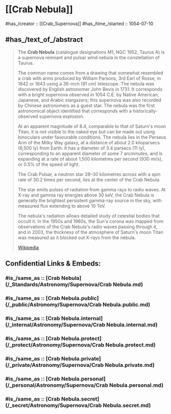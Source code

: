 ﻿---
aliases:
- "Crab Nebula"
- "NGC 1952"
- "Taurus A"
- M1
---

# [[Crab Nebula]] 

#has_/creator :: [[Crab_Supernova]] 
#has_/time_/started :: 1054-07-10 

## #has_/text_of_/abstract 

> The **Crab Nebula** (catalogue designations M1, NGC 1952, Taurus A) is a supernova remnant 
> and pulsar wind nebula in the constellation of Taurus. 
> 
> The common name comes from a drawing that somewhat resembled a crab with arms 
> produced by William Parsons, 3rd Earl of Rosse, in 1842 or 1843 using a 36-inch (91 cm) telescope. 
> The nebula was discovered by English astronomer John Bevis in 1731. 
> It corresponds with a bright supernova observed in 1054 C.E. by Native American, Japanese, 
> and Arabic stargazers; this supernova was also recorded by Chinese astronomers as a guest star. 
> The nebula was the first astronomical object identified that corresponds with a historically-observed supernova explosion.
>
> At an apparent magnitude of 8.4, comparable to that of Saturn's moon Titan, 
> it is not visible to the naked eye but can be made out using binoculars under favourable conditions. 
> The nebula lies in the Perseus Arm of the Milky Way galaxy, at a distance of about 2.0 kiloparsecs (6,500 ly) from Earth. 
> It has a diameter of 3.4 parsecs (11 ly), corresponding to an apparent diameter of some 7 arcminutes, 
> and is expanding at a rate of about 1,500 kilometres per second (930 mi/s), or 0.5% of the speed of light.
>
> The Crab Pulsar, a neutron star 28–30 kilometres across with a spin rate of 30.2 times per second, 
> lies at the center of the Crab Nebula. 
> 
> The star emits pulses of radiation from gamma rays to radio waves. 
> At X-ray and gamma ray energies above 30 keV, 
> the Crab Nebula is generally the brightest persistent gamma-ray source in the sky, 
> with measured flux extending to above 10 TeV. 
> 
> The nebula's radiation allows detailed study of celestial bodies that occult it. 
> In the 1950s and 1960s, the Sun's corona was mapped 
> from observations of the Crab Nebula's radio waves passing through it, and 
> in 2003, the thickness of the atmosphere of Saturn's moon Titan was measured 
> as it blocked out X-rays from the nebula.
>
> [Wikipedia](https://en.wikipedia.org/wiki/Crab%20Nebula) 


## Confidential Links & Embeds: 

### #is_/same_as :: [Crab Nebula](/_Standards/Astronomy/Supernova/Crab Nebula.md) 

### #is_/same_as :: [Crab Nebula.public](/_public/Astronomy/Supernova/Crab Nebula.public.md) 

### #is_/same_as :: [Crab Nebula.internal](/_internal/Astronomy/Supernova/Crab Nebula.internal.md) 

### #is_/same_as :: [Crab Nebula.protect](/_protect/Astronomy/Supernova/Crab Nebula.protect.md) 

### #is_/same_as :: [Crab Nebula.private](/_private/Astronomy/Supernova/Crab Nebula.private.md) 

### #is_/same_as :: [Crab Nebula.personal](/_personal/Astronomy/Supernova/Crab Nebula.personal.md) 

### #is_/same_as :: [Crab Nebula.secret](/_secret/Astronomy/Supernova/Crab Nebula.secret.md)

